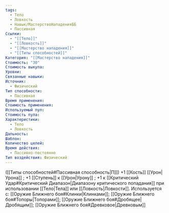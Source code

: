 ```yaml
---
tags:
  - Тело
  - Ловкость
  - Навык/МастерствоНападенияББ
  - Пассивная
Ссылки:
  - "[[Тело]]"
  - "[[Ловкость]]"
  - "[[Мастерство нападения]]"
  - "[[Типы способностей]]"
Категория: "[[Мастерство нападения]]"
Стоимость: "30"
Стоимость выкупа: 
Уровни: 
Связанные навыки: 
Источник:
  - Физический
Тип способности:
  - Пассивная
Время применения: 
Стоимость применения: 
Используемый пул: 
Стоимость пула: 
Характеристики:
  - Тело
  - Ловкость
Дальность: 
Шаблон: 
Количество целей: 
Время действия:
  - Пассивно-постоянно
Тип воздействия: Физический
---
```

([[Типы способностей#Пассивная способность|П]]) +1 [[Кость]] [[Урон|Урона]] ; +1 [[Ступень]] к [[Урон|Урону]] ; +1 к [[Критический Удар#Критический Диапазон|Диапазону критического попадания]] при использовании [[Тело|Тела]] или [[Ловкость|Ловкости]]. 
Используется с: [[Оружие Ближнего боя#Клинки|Клинками]]; [[Оружие Ближнего боя#Топоры|Топорами]]; [[Оружие Ближнего боя#Дробящее|Дробящим]]; [[Оружие Ближнего боя#Древковое|Древковым]]